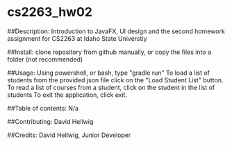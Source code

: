 # cs2263_hw02

##Description: 
Introduction to JavaFX, UI design and the second homework assignment for CS2263 at Idaho State Universtiy

##Install: 
clone repository from github manually, or copy the files into a folder (not recommended)

##Usage: 
Using powershell, or bash, type "gradle run"
To load a list of students from the provided json file click on the "Load Student List" button. 
To read a list of courses from a student, click on the student in the list of students
To exit the application, click exit. 

		

##Table of contents: N/a

##Contributing: 
David Hellwig

##Credits: 
David Hellwig, Junior Developer


